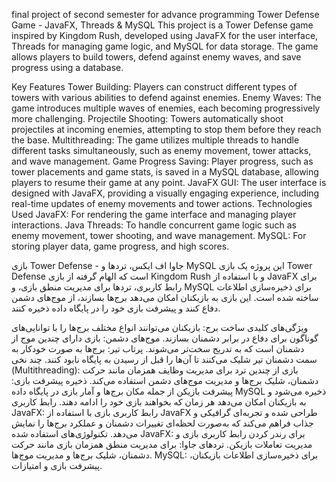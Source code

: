 final project of second semester for advance programming
Tower Defense Game - JavaFX, Threads & MySQL
This project is a Tower Defense game inspired by Kingdom Rush, developed using JavaFX for the user interface, Threads for managing game logic, and MySQL for data storage. The game allows players to build towers, defend against enemy waves, and save progress using a database.

Key Features
Tower Building: Players can construct different types of towers with various abilities to defend against enemies.
Enemy Waves: The game introduces multiple waves of enemies, each becoming progressively more challenging.
Projectile Shooting: Towers automatically shoot projectiles at incoming enemies, attempting to stop them before they reach the base.
Multithreading: The game utilizes multiple threads to handle different tasks simultaneously, such as enemy movement, tower attacks, and wave management.
Game Progress Saving: Player progress, such as tower placements and game stats, is saved in a MySQL database, allowing players to resume their game at any point.
JavaFX GUI: The user interface is designed with JavaFX, providing a visually engaging experience, including real-time updates of enemy movements and tower actions.
Technologies Used
JavaFX: For rendering the game interface and managing player interactions.
Java Threads: To handle concurrent game logic such as enemy movement, tower shooting, and wave management.
MySQL: For storing player data, game progress, and high scores.


بازی Tower Defense - جاوا اف ایکس، تردها و MySQL
این پروژه یک بازی Tower Defense است که الهام گرفته از بازی Kingdom Rush و با استفاده از JavaFX برای رابط کاربری، تردها برای مدیریت منطق بازی، و MySQL برای ذخیره‌سازی اطلاعات ساخته شده است. این بازی به بازیکنان امکان می‌دهد برج‌ها بسازند، از موج‌های دشمن دفاع کنند و پیشرفت بازی خود را در پایگاه داده ذخیره کنند.

ویژگی‌های کلیدی
ساخت برج: بازیکنان می‌توانند انواع مختلف برج‌ها را با توانایی‌های گوناگون برای دفاع در برابر دشمنان بسازند.
موج‌های دشمن: بازی دارای چندین موج از دشمنان است که به تدریج سخت‌تر می‌شوند.
پرتاب تیر: برج‌ها به صورت خودکار به سمت دشمنان تیر شلیک می‌کنند تا آن‌ها را قبل از رسیدن به پایگاه نابود کنند.
چند نخی (Multithreading): بازی از چندین ترد برای مدیریت وظایف همزمان مانند حرکت دشمنان، شلیک برج‌ها و مدیریت موج‌های دشمن استفاده می‌کند.
ذخیره پیشرفت بازی: پیشرفت بازیکن از جمله مکان برج‌ها و آمار بازی در پایگاه داده MySQL ذخیره می‌شود و به بازیکنان امکان می‌دهد هر زمان که بخواهند بازی خود را ادامه دهند.
رابط کاربری JavaFX: رابط کاربری بازی با استفاده از JavaFX طراحی شده و تجربه‌ای گرافیکی و جذاب فراهم می‌کند که به‌صورت لحظه‌ای تغییرات دشمنان و عملکرد برج‌ها را نمایش می‌دهد.
تکنولوژی‌های استفاده شده
JavaFX: برای رندر کردن رابط کاربری بازی و مدیریت تعاملات بازیکن.
تردهای جاوا: برای مدیریت منطق همزمان بازی مانند حرکت دشمنان، شلیک برج‌ها و مدیریت موج‌ها.
MySQL: برای ذخیره‌سازی اطلاعات بازیکنان، پیشرفت بازی و امتیازات.
